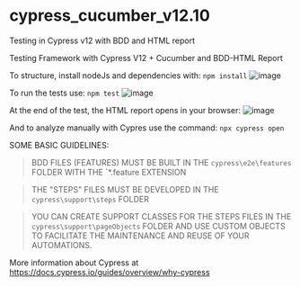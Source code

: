 # cypress_cucumber_v12.10
Testing in Cypress v12 with BDD and HTML report

Testing Framework with Cypress V12 + Cucumber and BDD-HTML Report

To structure, install nodeJs and dependencies with: `npm install`
![image](https://user-images.githubusercontent.com/33332202/234979603-787341db-bd09-4636-bbe1-46485b25b033.png)


To run the tests use: `npm test`
![image](https://user-images.githubusercontent.com/33332202/234979796-683833ca-cd16-467a-8596-53aa5908ae28.png)


At the end of the test, the HTML report opens in your browser:
![image](https://user-images.githubusercontent.com/33332202/234980006-c9a4203c-221b-4f46-ba79-9a156cd06af5.png)


And to analyze manually with Cypres use the command: `npx cypress open`

SOME BASIC GUIDELINES:

>  BDD FILES (FEATURES) MUST BE BUILT IN THE `cypress\e2e\features` FOLDER WITH THE `*.feature EXTENSION

> THE "STEPS" FILES MUST BE DEVELOPED IN THE `cypress\support\steps` FOLDER

> YOU CAN CREATE SUPPORT CLASSES FOR THE STEPS FILES IN THE `cypress\support\pageObjects` FOLDER AND USE CUSTOM OBJECTS TO FACILITATE THE MAINTENANCE AND REUSE OF YOUR AUTOMATIONS.

More information about Cypress at https://docs.cypress.io/guides/overview/why-cypress
